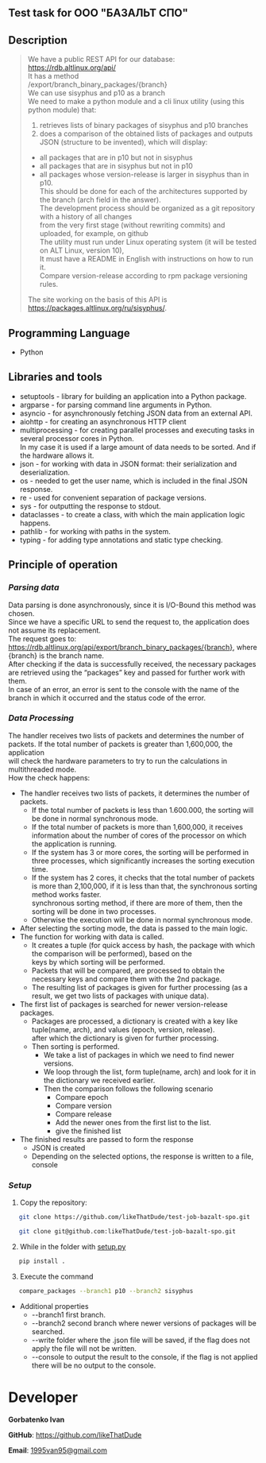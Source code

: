 ## Test task for ООО "БАЗАЛЬТ СПО" ##
## Description

>We have a public REST API for our database:  
https://rdb.altlinux.org/api/  
It has a method  
/export/branch_binary_packages/{branch}  
We can use sisyphus and p10 as a branch  
We need to make a python module and a cli linux utility (using this python module) that:  
>1) retrieves lists of binary packages of sisyphus and p10 branches  
>2) does a comparison of the obtained lists of packages and outputs JSON (structure to be invented), which will display:  
>- all packages that are in p10 but not in sisyphus  
>- all packages that are in sisyphus but not in p10  
>- all packages whose version-release is larger in sisyphus than in p10.   
>This should be done for each of the architectures supported by the branch (arch field in the answer).  
>The development process should be organized as a git repository with a history of all changes  
>from the very first stage (without rewriting commits) and uploaded, for example, on github  
>The utility must run under Linux operating system (it will be tested on ALT Linux, version 10),  
>It must have a README in English with instructions on how to run it.  
>Compare version-release according to rpm package versioning rules.
>
>The site working on the basis of this API is https://packages.altlinux.org/ru/sisyphus/.


## Programming Language
- Python
## Libraries and tools
- setuptools - library for building an application into a Python package.
- argparse - for parsing command line arguments in Python.
- asyncio - for asynchronously fetching JSON data from an external API.
- aiohttp - for creating an asynchronous HTTP client
- multiprocessing - for creating parallel processes and executing tasks in several processor cores in Python.  
In my case it is used if a large amount of data needs to be sorted. And if the hardware allows it.
- json - for working with data in JSON format: their serialization and deserialization.
- os - needed to get the user name, which is included in the final JSON response.
- re - used for convenient separation of package versions.
- sys - for outputting the response to stdout.
- dataclasses - to create a class, with which the main application logic happens.
- pathlib - for working with paths in the system.
- typing - for adding type annotations and static type checking.

## Principle of operation
### ***Parsing data***
Data parsing is done asynchronously, since it is I/O-Bound this method was chosen.  
Since we have a specific URL to send the request to, the application does not assume its replacement.  
The request goes to: https://rdb.altlinux.org/api/export/branch_binary_packages/{branch}, where {branch} is the branch name.  
After checking if the data is successfully received, the necessary packages are retrieved using the “packages” key and passed for further work with them.  
In case of an error, an error is sent to the console with the name of the branch in which it occurred and the status code of the error.  

### ***Data Processing***
The handler receives two lists of packets and determines the number of packets. If the total number of packets is greater than 1,600,000, the application  
will check the hardware parameters to try to run the calculations in multithreaded mode.  
How the check happens:
- The handler receives two lists of packets, it determines the number of packets.
  - If the total number of packets is less than 1.600.000, the sorting will be done in normal synchronous mode.  
  - If the total number of packets is more than 1,600,000, it receives information about the number of cores of the processor on which the application is running.
  - If the system has 3 or more cores, the sorting will be performed in three processes, which significantly increases the sorting execution time.
  - If the system has 2 cores, it checks that the total number of packets is more than 2,100,000, if it is less than that, the synchronous sorting method works faster.  
    synchronous sorting method, if there are more of them, then the sorting will be done in two processes.
  - Otherwise the execution will be done in normal synchronous mode.
- After selecting the sorting mode, the data is passed to the main logic.
- The function for working with data is called.
  - It creates a tuple (for quick access by hash, the package with which the comparison will be performed), based on the  
    keys by which sorting will be performed.
  - Packets that will be compared, are processed to obtain the necessary keys and compare them with the 2nd package.
  - The resulting list of packages is given for further processing (as a result, we get two lists of packages with unique data).
- The first list of packages is searched for newer version-release packages.
  - Packages are processed, a dictionary is created with a key like tuple(name, arch), and values (epoch, version, release).  
    after which the dictionary is given for further processing.
  - Then sorting is performed.
    - We take a list of packages in which we need to find newer versions.
    - We loop through the list, form tuple(name, arch) and look for it in the dictionary we received earlier.
    - Then the comparison follows the following scenario
      - Compare epoch
      - Compare version
      - Compare release
      - Add the newer ones from the first list to the list.
      - give the finished list
- The finished results are passed to form the response
  - JSON is created
  - Depending on the selected options, the response is written to a file, console

### ***Setup***

1. Copy the repository:
```bash
   git clone https://github.com/likeThatDude/test-job-bazalt-spo.git
```
```bash
   git clone git@github.com:likeThatDude/test-job-bazalt-spo.git
```
2. While in the folder with [setup.py](setup.py)
```bash
   pip install .
```
3. Execute the command
```bash
   compare_packages --branch1 p10 --branch2 sisyphus
```
- Additional properties 
  - --branch1 first branch.
  - --branch2 second branch where newer versions of packages will be searched.
  - --write folder where the .json file will be saved, if the flag does not apply the file will not be written.
  - --console to output the result to the console, if the flag is not applied there will be no output to the console.

# Developer
**Gorbatenko Ivan**

**GitHub**: https://github.com/likeThatDude  

**Email**: 1995van95@gmail.com